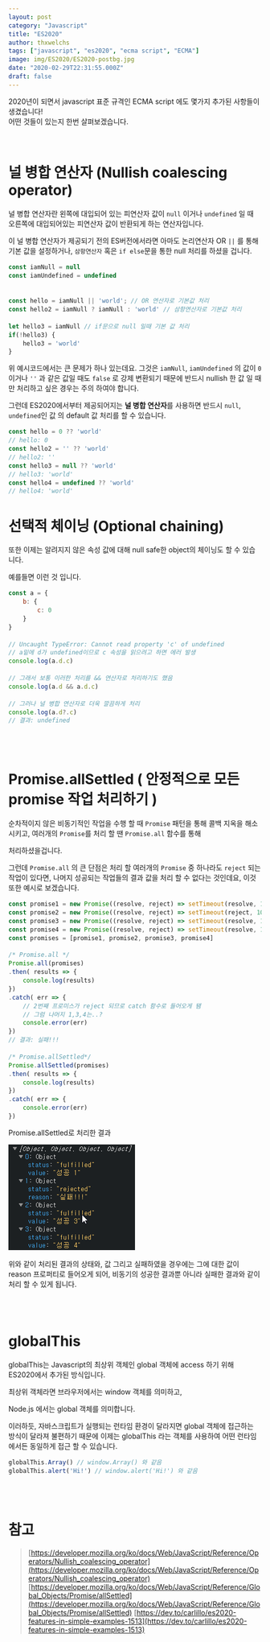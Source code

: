 ```yaml
---
layout: post
category: "Javascript"
title: "ES2020"
author: thxwelchs
tags: ["javascript", "es2020", "ecma script", "ECMA"]
image: img/ES2020/ES2020-postbg.jpg
date: "2020-02-29T22:31:55.000Z"
draft: false
---
```


2020년이 되면서 javascript 표준 규격인 ECMA script 에도 몇가지 추가된 사항들이 생겼습니다!
\
어떤 것들이 있는지 한번 살펴보겠습니다.

<br/>

# 널 병합 연산자 (Nullish coalescing operator)

널 병합 연산자란 왼쪽에 대입되어 있는 피연산자 값이 `null` 이거나 `undefined` 일 때 오른쪽에 대입되어있는 피연산자 값이 반환되게 하는 연산자입니다.

이 널 병합 연산자가 제공되기 전의 ES버전에서라면 아마도 논리연산자 OR `||` 를 통해 기본 값을 설정하거나, `삼항연산자` 혹은 `if else`문을 통한 null 처리를 하셨을 겁니다.

```javascript
const iamNull = null
const iamUndefined = undefined


const hello = iamNull || 'world'; // OR 연산자로 기본값 처리
const hello2 = iamNull ? iamNull : 'world' // 삼항연산자로 기본값 처리

let hello3 = iamNull // if문으로 null 일때 기본 값 처리
if(!hello3) {
    hello3 = 'world'
}
```

위 예시코드에서는 큰 문제가 하나 있는데요. 그것은 `iamNull`, `iamUndefined` 의 값이 `0` 이거나 `''` 과 같은 값일 때도 `false` 로 강제 변환되기 때문에  반드시 nullish 한 값 일 때만 처리하고 싶은 경우는 주의 하여야 합니다.

그런데 ES2020에서부터 제공되어지는 **널 병합 연산자**를 사용하면 반드시 `null`, `undefined`인 값 의 default 값 처리를 할 수 있습니다.

```javascript
const hello = 0 ?? 'world'
// hello: 0 
const hello2 = '' ?? 'world'
// hello2: ''
const hello3 = null ?? 'world'
// hello3: 'world'
const hello4 = undefined ?? 'world'
// hello4: 'world'
```

# 선택적 체이닝 (Optional chaining)
또한 이제는 알려지지 않은 속성 값에 대해 null safe한 object의 체이닝도 할 수 있습니다.

예를들면 이런 것 입니다.

```javascript
const a = {
    b: {
        c: 0	
    }
}

// Uncaught TypeError: Cannot read property 'c' of undefined
// a밑에 d가 undefined이므로 c 속성을 읽으려고 하면 에러 발생
console.log(a.d.c)

// 그래서 보통 이러한 처리를 && 연산자로 처리하기도 했음
console.log(a.d && a.d.c)

// 그러나 널 병합 연산자로 더욱 깔끔하게 처리
console.log(a.d?.c)
// 결과: undefined
```
<br/>
<br/>

# Promise.allSettled ( 안정적으로 모든 promise 작업 처리하기 )

순차적이지 않은 비동기적인 작업을 수행 할 때 `Promise` 패턴을 통해 콜백 지옥을 해소시키고, 여러개의 `Promise`를 처리 할 땐 `Promise.all` 함수를 통해

처리하셨을겁니다.

그런데 `Promise.all` 의 큰 단점은 처리 할 여러개의 `Promise` 중 하나라도 `reject` 되는 작업이 있다면, 나머지 성공되는 작업들의 결과 값을 처리 할 수 없다는 것인데요, 이것 또한 예시로 보겠습니다.

```javascript
const promise1 = new Promise((resolve, reject) => setTimeout(resolve, 100, '성공 1'))
const promise2 = new Promise((resolve, reject) => setTimeout(reject, 100, '실패!!!'))
const promise3 = new Promise((resolve, reject) => setTimeout(resolve, 100, '성공 3'))
const promise4 = new Promise((resolve, reject) => setTimeout(resolve, 100, '성공 4'))
const promises = [promise1, promise2, promise3, promise4]

/* Promise.all */
Promise.all(promises)
.then( results => { 
    console.log(results)
})
.catch( err => {
    // 2번째 프로미스가 reject 되므로 catch 함수로 들어오게 됌
    // 그럼 나머지 1,3,4는..?
    console.error(err)
})
// 결과: 실패!!!

/* Promise.allSettled*/
Promise.allSettled(promises)
.then( results => { 
    console.log(results)
})
.catch( err => {
    console.error(err)
})
```

Promise.allSettled로 처리한 결과

![ES2020/Untitled.png](img/ES2020/Untitled.png)

위와 같이 처리된 결과의 상태와, 값 그리고 실패하였을 경우에는 그에 대한 값이 reason 프로퍼티로 들어오게 되어, 비동기의 성공한 결과뿐 아니라 실패한 결과와 같이 처리 할 수 있게 됩니다.

<br/>
<br/>

# globalThis

globalThis는 Javascript의 최상위 객체인 global 객체에 access 하기 위해 ES2020에서 추가된 방식입니다.

최상위 객체라면 브라우저에서는 window 객체를 의미하고, 

Node.js 에서는 global 객체를 의미합니다. 

이러하듯, 자바스크립트가 실행되는 런타임 환경이 달라지면 global 객체에 접근하는 방식이 달라져 불편하기 때문에 이제는 globalThis 라는 객체를 사용하여  어떤 런타임에서든 동일하게 접근 할 수 있습니다.
```javascript
globalThis.Array() // window.Array() 와 같음
globalThis.alert('Hi!') // window.alert('Hi!') 와 같음
```
    

<br/>
<br/>

# 참고

> [https://developer.mozilla.org/ko/docs/Web/JavaScript/Reference/Operators/Nullish_coalescing_operator](https://developer.mozilla.org/ko/docs/Web/JavaScript/Reference/Operators/Nullish_coalescing_operator)
[https://developer.mozilla.org/ko/docs/Web/JavaScript/Reference/Global_Objects/Promise/allSettled](https://developer.mozilla.org/ko/docs/Web/JavaScript/Reference/Global_Objects/Promise/allSettled)
[https://dev.to/carlillo/es2020-features-in-simple-examples-1513](https://dev.to/carlillo/es2020-features-in-simple-examples-1513)